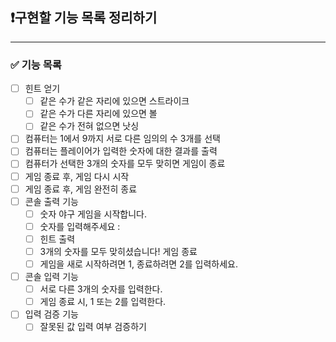 ## ❗️구현할 기능 목록 정리하기

---
### ✅ 기능 목록
- [ ] 힌트 얻기
    - [ ] 같은 수가 같은 자리에 있으면 스트라이크
    - [ ] 같은 수가 다른 자리에 있으면 볼
    - [ ] 같은 수가 전혀 없으면 낫싱
- [ ] 컴퓨터는 1에서 9까지 서로 다른 임의의 수 3개를 선택
- [ ] 컴퓨터는 플레이어가 입력한 숫자에 대한 결과를 출력
- [ ] 컴퓨터가 선택한 3개의 숫자를 모두 맞히면 게임이 종료
- [ ] 게임 종료 후, 게임 다시 시작
- [ ] 게임 종료 후, 게임 완전히 종료
- [ ] 콘솔 출력 기능
    - [ ] 숫자 야구 게임을 시작합니다.
    - [ ] 숫자를 입력해주세요 :
    - [ ] 힌트 출력
    - [ ] 3개의 숫자를 모두 맞히셨습니다! 게임 종료
    - [ ] 게임을 새로 시작하려면 1, 종료하려면 2를 입력하세요.
- [ ] 콘솔 입력 기능
    - [ ] 서로 다른 3개의 숫자를 입력한다.
    - [ ] 게임 종료 시, 1 또는 2를 입력한다.
- [ ] 입력 검증 기능
    - [ ] 잘못된 값 입력 여부 검증하기